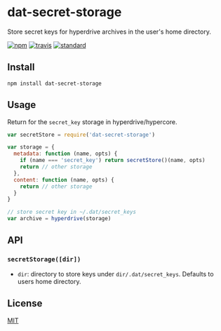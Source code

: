 # dat-secret-storage

Store secret keys for hyperdrive archives in the user's home directory.

[![npm][npm-image]][npm-url]
[![travis][travis-image]][travis-url]
[![standard][standard-image]][standard-url]

## Install

```
npm install dat-secret-storage
```

## Usage

Return for the `secret_key` storage in hyperdrive/hypercore.

```js
var secretStore = require('dat-secret-storage')

var storage = {
  metadata: function (name, opts) {
    if (name === 'secret_key') return secretStore()(name, opts)
    return // other storage
  },
  content: function (name, opts) {
    return // other storage
  }
}

// store secret key in ~/.dat/secret_keys
var archive = hyperdrive(storage)
```

## API

### `secretStorage([dir])`

* `dir`: directory to store keys under `dir/.dat/secret_keys`. Defaults to users home directory.

## License

[MIT](LICENSE.md)

[npm-image]: https://img.shields.io/npm/v/dat-secret-storage.svg?style=flat-square
[npm-url]: https://www.npmjs.com/package/dat-secret-storage
[travis-image]: https://img.shields.io/travis/joehand/dat-secret-storage.svg?style=flat-square
[travis-url]: https://travis-ci.org/joehand/dat-secret-storage
[standard-image]: https://img.shields.io/badge/code%20style-standard-brightgreen.svg?style=flat-square
[standard-url]: http://npm.im/standard
